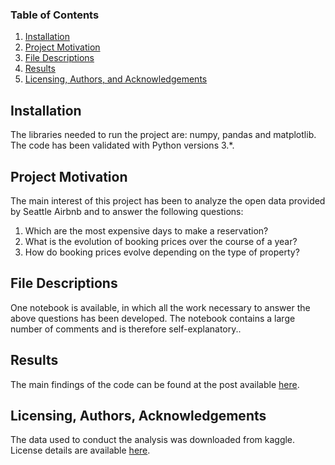 
### Table of Contents

1. [Installation](#installation)
2. [Project Motivation](#motivation)
3. [File Descriptions](#files)
4. [Results](#results)
5. [Licensing, Authors, and Acknowledgements](#licensing)

## Installation <a name="installation"></a>

The libraries needed to run the project are: numpy, pandas and matplotlib.  The code has been validated with Python versions 3.*.

## Project Motivation<a name="motivation"></a>

The main interest of this project has been to analyze the open data provided by Seattle Airbnb and to answer the following questions:

1. Which are the most expensive days to make a reservation?
2. What is the evolution of booking prices over the course of a year?
3. How do booking prices evolve depending on the type of property?

## File Descriptions <a name="files"></a>

One notebook is available, in which all the work necessary to answer the above questions has been developed. The notebook contains a large number of comments and is therefore self-explanatory..  

## Results<a name="results"></a>

The main findings of the code can be found at the post available [here](https://medium.com/@miguel.pina_55772/seattle-airbnb-anyone-give-more-babc61aeb07a).

## Licensing, Authors, Acknowledgements<a name="licensing"></a>

The data used to conduct the analysis was downloaded from kaggle. License details are available [here](https://creativecommons.org/publicdomain/zero/1.0/).  

